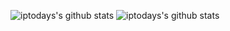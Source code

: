 <!--
**iptodays/iptodays** is a ✨ _special_ ✨ repository because its `README.md` (this file) appears on your GitHub profile.

Here are some ideas to get you started:

- 🔭 I’m currently working on ...
- 🌱 I’m currently learning ...
- 👯 I’m looking to collaborate on ...
- 🤔 I’m looking for help with ...
- 💬 Ask me about ...
- 📫 How to reach me: ...
- 😄 Pronouns: ...
- ⚡ Fun fact: ...
-->

![iptodays's github stats](https://github-readme-stats.vercel.app/api?username=debuggerx01&show_icons=true#gh-light-mode-only)
![iptodays's github stats](https://github-readme-stats.vercel.app/api?username=debuggerx01&show_icons=true&theme=tokyonight#gh-dark-mode-only)
